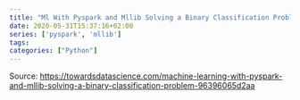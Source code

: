 ```yaml
---
title: "Ml With Pyspark and Mllib Solving a Binary Classification Problem"
date: 2020-05-31T15:37:16+02:00
series: ['pyspark', 'mllib']
tags:
categories: ["Python"]
---
```


Source: https://towardsdatascience.com/machine-learning-with-pyspark-and-mllib-solving-a-binary-classification-problem-96396065d2aa